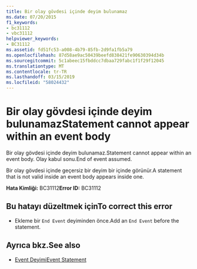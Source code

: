 ```yaml
---
title: Bir olay gövdesi içinde deyim bulunamaz
ms.date: 07/20/2015
f1_keywords:
- bc31112
- vbc31112
helpviewer_keywords:
- BC31112
ms.assetid: fd51fc53-a008-4b79-85fb-2d9fa1fb5a79
ms.openlocfilehash: 87d58ae9ac50439beefd838421fe90630394d34b
ms.sourcegitcommit: 5c1abeec15fbddcc7dbaa729fabc1f1f29f12045
ms.translationtype: MT
ms.contentlocale: tr-TR
ms.lasthandoff: 03/15/2019
ms.locfileid: "58024432"
---
```

# <a name="statement-cannot-appear-within-an-event-body"></a><span data-ttu-id="ba4a0-102">Bir olay gövdesi içinde deyim bulunamaz</span><span class="sxs-lookup"><span data-stu-id="ba4a0-102">Statement cannot appear within an event body</span></span>
<span data-ttu-id="ba4a0-103">Bir olay gövdesi içinde deyim bulunamaz.</span><span class="sxs-lookup"><span data-stu-id="ba4a0-103">Statement cannot appear within an event body.</span></span> <span data-ttu-id="ba4a0-104">Olay kabul sonu.</span><span class="sxs-lookup"><span data-stu-id="ba4a0-104">End of event assumed.</span></span>  
  
 <span data-ttu-id="ba4a0-105">Bir olay gövdesi içinde geçersiz bir deyim bir içinde görünür.</span><span class="sxs-lookup"><span data-stu-id="ba4a0-105">A statement that is not valid inside an event body appears inside one.</span></span>  
  
 <span data-ttu-id="ba4a0-106">**Hata Kimliği:** BC31112</span><span class="sxs-lookup"><span data-stu-id="ba4a0-106">**Error ID:** BC31112</span></span>  
  
## <a name="to-correct-this-error"></a><span data-ttu-id="ba4a0-107">Bu hatayı düzeltmek için</span><span class="sxs-lookup"><span data-stu-id="ba4a0-107">To correct this error</span></span>  
  
-   <span data-ttu-id="ba4a0-108">Ekleme bir `End Event` deyiminden önce.</span><span class="sxs-lookup"><span data-stu-id="ba4a0-108">Add an `End Event` before the statement.</span></span>  
  
## <a name="see-also"></a><span data-ttu-id="ba4a0-109">Ayrıca bkz.</span><span class="sxs-lookup"><span data-stu-id="ba4a0-109">See also</span></span>

- [<span data-ttu-id="ba4a0-110">Event Deyimi</span><span class="sxs-lookup"><span data-stu-id="ba4a0-110">Event Statement</span></span>](../../visual-basic/language-reference/statements/event-statement.md)
